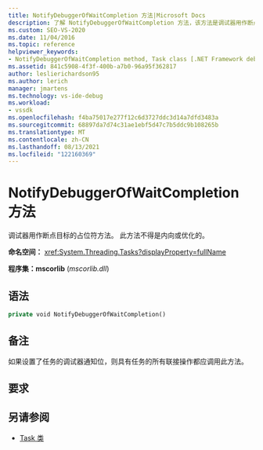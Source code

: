 ```yaml
---
title: NotifyDebuggerOfWaitCompletion 方法|Microsoft Docs
description: 了解 NotifyDebuggerOfWaitCompletion 方法，该方法是调试器用作断点目标的占位符。
ms.custom: SEO-VS-2020
ms.date: 11/04/2016
ms.topic: reference
helpviewer_keywords:
- NotifyDebuggerOfWaitCompletion method, Task class [.NET Framework debug engines]
ms.assetid: 841c5908-4f3f-400b-a7b0-96a95f362817
author: leslierichardson95
ms.author: lerich
manager: jmartens
ms.technology: vs-ide-debug
ms.workload:
- vssdk
ms.openlocfilehash: f4ba75017e277f12c6d3727ddc3d14a7dfd3483a
ms.sourcegitcommit: 68897da7d74c31ae1ebf5d47c7b5ddc9b108265b
ms.translationtype: MT
ms.contentlocale: zh-CN
ms.lasthandoff: 08/13/2021
ms.locfileid: "122160369"
---
```

# <a name="notifydebuggerofwaitcompletion-method"></a>NotifyDebuggerOfWaitCompletion 方法
调试器用作断点目标的占位符方法。 此方法不得是内向或优化的。

 **命名空间：** <xref:System.Threading.Tasks?displayProperty=fullName>

 **程序集：mscorlib** (*mscorlib.dll*) 

## <a name="syntax"></a>语法

```vb
private void NotifyDebuggerOfWaitCompletion()
```

## <a name="remarks"></a>备注
 如果设置了任务的调试器通知位，则具有任务的所有联接操作都应调用此方法。

## <a name="requirements"></a>要求

## <a name="see-also"></a>另请参阅
- [Task 类](../../extensibility/debugger/task-class-internal-members.md)
